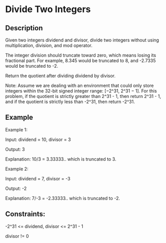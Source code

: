 # Divide Two Integers
## Description

Given two integers dividend and divisor, divide two integers without using multiplication, division, and mod operator.

The integer division should truncate toward zero, which means losing its fractional part. For example, 8.345 would be truncated to 8, and -2.7335 would be truncated to -2.

Return the quotient after dividing dividend by divisor.

Note: Assume we are dealing with an environment that could only store integers within the 32-bit signed integer range: [−2^31, 2^31 − 1]. For this problem, if the quotient is strictly greater than 2^31 - 1, then return 2^31 - 1, and if the quotient is strictly less than -2^31, then return -2^31.

## Example
Example 1:

Input: dividend = 10, divisor = 3

Output: 3

Explanation: 10/3 = 3.33333.. which is truncated to 3.

Example 2:

Input: dividend = 7, divisor = -3

Output: -2

Explanation: 7/-3 = -2.33333.. which is truncated to -2.

## Constraints:
-2^31 <= dividend, divisor <= 2^31 - 1

divisor != 0
